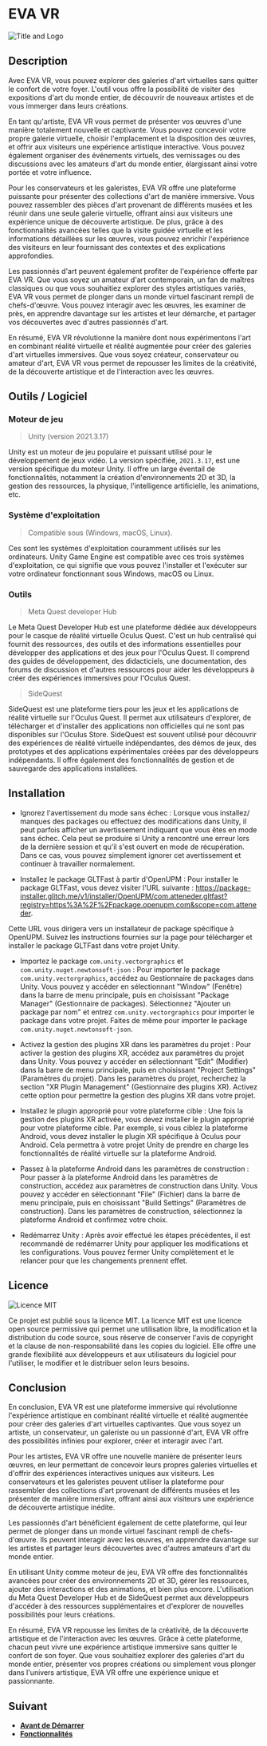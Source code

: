 # EVA VR

![Title and Logo](https://luoskate.github.io/eva-cosmos/title-and-logo.png)

## Description

Avec EVA VR, vous pouvez explorer des galeries d'art virtuelles sans quitter le confort de votre foyer. L'outil vous offre la possibilité de visiter des expositions d'art du monde entier, de découvrir de nouveaux artistes et de vous immerger dans leurs créations.

En tant qu'artiste, EVA VR vous permet de présenter vos œuvres d'une manière totalement nouvelle et captivante. Vous pouvez concevoir votre propre galerie virtuelle, choisir l'emplacement et la disposition des œuvres, et offrir aux visiteurs une expérience artistique interactive. Vous pouvez également organiser des événements virtuels, des vernissages ou des discussions avec les amateurs d'art du monde entier, élargissant ainsi votre portée et votre influence.

Pour les conservateurs et les galeristes, EVA VR offre une plateforme puissante pour présenter des collections d'art de manière immersive. Vous pouvez rassembler des pièces d'art provenant de différents musées et les réunir dans une seule galerie virtuelle, offrant ainsi aux visiteurs une expérience unique de découverte artistique. De plus, grâce à des fonctionnalités avancées telles que la visite guidée virtuelle et les informations détaillées sur les œuvres, vous pouvez enrichir l'expérience des visiteurs en leur fournissant des contextes et des explications approfondies.

Les passionnés d'art peuvent également profiter de l'expérience offerte par EVA VR. Que vous soyez un amateur d'art contemporain, un fan de maîtres classiques ou que vous souhaitiez explorer des styles artistiques variés, EVA VR vous permet de plonger dans un monde virtuel fascinant rempli de chefs-d'œuvre. Vous pouvez interagir avec les œuvres, les examiner de près, en apprendre davantage sur les artistes et leur démarche, et partager vos découvertes avec d'autres passionnés d'art.

En résumé, EVA VR révolutionne la manière dont nous expérimentons l'art en combinant réalité virtuelle et réalité augmentée pour créer des galeries d'art virtuelles immersives. Que vous soyez créateur, conservateur ou amateur d'art, EVA VR vous permet de repousser les limites de la créativité, de la découverte artistique et de l'interaction avec les œuvres.

## Outils / Logiciel

### Moteur de jeu

> Unity (version 2021.3.17)

Unity est un moteur de jeu populaire et puissant utilisé pour le développement de jeux vidéo. La version spécifiée, `2021.3.17`, est une version spécifique du moteur Unity. Il offre un large éventail de fonctionnalités, notamment la création d'environnements 2D et 3D, la gestion des ressources, la physique, l'intelligence artificielle, les animations, etc.

### Système d'exploitation

> Compatible sous (Windows, macOS, Linux).

Ces sont les systèmes d'exploitation couramment utilisés sur les ordinateurs. Unity Game Engine est compatible avec ces trois systèmes d'exploitation, ce qui signifie que vous pouvez l'installer et l'exécuter sur votre ordinateur fonctionnant sous Windows, macOS ou Linux.

### Outils

> Meta Quest developer Hub

Le Meta Quest Developer Hub est une plateforme dédiée aux développeurs pour le casque de réalité virtuelle Oculus Quest. C'est un hub centralisé qui fournit des ressources, des outils et des informations essentielles pour développer des applications et des jeux pour l'Oculus Quest. Il comprend des guides de développement, des didacticiels, une documentation, des forums de discussion et d'autres ressources pour aider les développeurs à créer des expériences immersives pour l'Oculus Quest.

> SideQuest

SideQuest est une plateforme tiers pour les jeux et les applications de réalité virtuelle sur l'Oculus Quest. Il permet aux utilisateurs d'explorer, de télécharger et d'installer des applications non officielles qui ne sont pas disponibles sur l'Oculus Store. SideQuest est souvent utilisé pour découvrir des expériences de réalité virtuelle indépendantes, des démos de jeux, des prototypes et des applications expérimentales créées par des développeurs indépendants. Il offre également des fonctionnalités de gestion et de sauvegarde des applications installées.

## Installation

- Ignorez l'avertissement du mode sans échec : Lorsque vous installez/ manques des packages ou effectuez des modifications dans Unity, il peut parfois afficher un avertissement indiquant que vous êtes en mode sans échec. Cela peut se produire si Unity a rencontré une erreur lors de la dernière session et qu'il s'est ouvert en mode de récupération. Dans ce cas, vous pouvez simplement ignorer cet avertissement et continuer à travailler normalement.

- Installez le package GLTFast à partir d'OpenUPM : Pour installer le package GLTFast, vous devez visiter l'URL suivante : <https://package-installer.glitch.me/v1/installer/OpenUPM/com.atteneder.gltfast?registry=https%3A%2F%2Fpackage.openupm.com&scope=com.atteneder>.

Cette URL vous dirigera vers un installateur de package spécifique à OpenUPM. Suivez les instructions fournies sur la page pour télécharger et installer le package GLTFast dans votre projet Unity.

- Importez le package `com.unity.vectorgraphics` et `com.unity.nuget.newtonsoft-json` :
  Pour importer le package `com.unity.vectorgraphics`, accédez au Gestionnaire de packages dans Unity. Vous pouvez y accéder en sélectionnant "Window" (Fenêtre) dans la barre de menu principale, puis en choisissant "Package Manager" (Gestionnaire de packages). Sélectionnez "Ajouter un package par nom" et entrez `com.unity.vectorgraphics` pour importer le package dans votre projet. Faites de même pour importer le package `com.unity.nuget.newtonsoft-json`.

- Activez la gestion des plugins XR dans les paramètres du projet : Pour activer la gestion des plugins XR, accédez aux paramètres du projet dans Unity. Vous pouvez y accéder en sélectionnant "Edit" (Modifier) dans la barre de menu principale, puis en choisissant "Project Settings" (Paramètres du projet). Dans les paramètres du projet, recherchez la section "XR Plugin Management" (Gestionnaire des plugins XR). Activez cette option pour permettre la gestion des plugins XR dans votre projet.

- Installez le plugin approprié pour votre plateforme cible : Une fois la gestion des plugins XR activée, vous devez installer le plugin approprié pour votre plateforme cible. Par exemple, si vous ciblez la plateforme Android, vous devez installer le plugin XR spécifique à Oculus pour Android. Cela permettra à votre projet Unity de prendre en charge les fonctionnalités de réalité virtuelle sur la plateforme Android.

- Passez à la plateforme Android dans les paramètres de construction : Pour passer à la plateforme Android dans les paramètres de construction, accédez aux paramètres de construction dans Unity. Vous pouvez y accéder en sélectionnant "File" (Fichier) dans la barre de menu principale, puis en choisissant "Build Settings" (Paramètres de construction). Dans les paramètres de construction, sélectionnez la plateforme Android et confirmez votre choix.

- Redémarrez Unity : Après avoir effectué les étapes précédentes, il est recommandé de redémarrer Unity pour appliquer les modifications et les configurations. Vous pouvez fermer Unity complètement et le relancer pour que les changements prennent effet.

## Licence

![Licence MIT](https://img.shields.io/badge/License-MIT-green.svg)

Ce projet est publié sous la licence MIT. La licence MIT est une licence open source permissive qui permet une utilisation libre, la modification et la distribution du code source, sous réserve de conserver l'avis de copyright et la clause de non-responsabilité dans les copies du logiciel. Elle offre une grande flexibilité aux développeurs et aux utilisateurs du logiciel pour l'utiliser, le modifier et le distribuer selon leurs besoins.

## Conclusion

En conclusion, EVA VR est une plateforme immersive qui révolutionne l'expérience artistique en combinant réalité virtuelle et réalité augmentée pour créer des galeries d'art virtuelles captivantes. Que vous soyez un artiste, un conservateur, un galeriste ou un passionné d'art, EVA VR offre des possibilités infinies pour explorer, créer et interagir avec l'art.

Pour les artistes, EVA VR offre une nouvelle manière de présenter leurs œuvres, en leur permettant de concevoir leurs propres galeries virtuelles et d'offrir des expériences interactives uniques aux visiteurs. Les conservateurs et les galeristes peuvent utiliser la plateforme pour rassembler des collections d'art provenant de différents musées et les présenter de manière immersive, offrant ainsi aux visiteurs une expérience de découverte artistique inédite.

Les passionnés d'art bénéficient également de cette plateforme, qui leur permet de plonger dans un monde virtuel fascinant rempli de chefs-d'œuvre. Ils peuvent interagir avec les œuvres, en apprendre davantage sur les artistes et partager leurs découvertes avec d'autres amateurs d'art du monde entier.

En utilisant Unity comme moteur de jeu, EVA VR offre des fonctionnalités avancées pour créer des environnements 2D et 3D, gérer les ressources, ajouter des interactions et des animations, et bien plus encore. L'utilisation du Meta Quest Developer Hub et de SideQuest permet aux développeurs d'accéder à des ressources supplémentaires et d'explorer de nouvelles possibilités pour leurs créations.

En résumé, EVA VR repousse les limites de la créativité, de la découverte artistique et de l'interaction avec les œuvres. Grâce à cette plateforme, chacun peut vivre une expérience artistique immersive sans quitter le confort de son foyer. Que vous souhaitiez explorer des galeries d'art du monde entier, présenter vos propres créations ou simplement vous plonger dans l'univers artistique, EVA VR offre une expérience unique et passionnante.

## Suivant

- **[Avant de Démarrer](https://luoskate.github.io/eva-cosmos/BeforeStarting.html)**
- **[Fonctionnalités](https://luoskate.github.io/eva-cosmos/features.html)**
